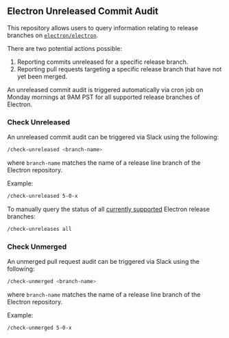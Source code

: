 ## Electron Unreleased Commit Audit

This repository allows users to query information relating to release branches on [`electron/electron`](https://github.com/electron/electron).

There are two potential actions possible:
1. Reporting commits unreleased for a specific release branch.
2. Reporting pull requests targeting a specific release branch that have not yet been merged.

An unreleased commit audit is triggered automatically via cron job on Monday mornings at 9AM PST for all supported release branches of Electron.

### Check Unreleased

An unreleased commit audit can be triggered via Slack using the following:

```sh
/check-unreleased <branch-name>
```

where `branch-name` matches the name of a release line branch of the Electron repository.

Example:

```sh
/check-unreleased 5-0-x
```

To manually query the status of all [currently supported](https://electronjs.org/docs/tutorial/support) Electron release branches:

```sh
/check-unreleases all
```

### Check Unmerged

An unmerged pull request audit can be triggered via Slack using the following:

```sh
/check-unmerged <branch-name>
```

where `branch-name` matches the name of a release line branch of the Electron repository.

Example:

```sh
/check-unmerged 5-0-x
```
